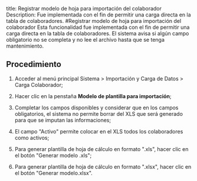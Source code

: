 title: Registrar modelo de hoja para importación del colaborador
Description: Fue implementada con el fin de permitir una carga directa en la tabla de colaboradores.
#Registrar modelo de hoja para importación del colaborador
Esta funcionalidad fue implementada con el fin de permitir una carga directa en la tabla de colaboradores. El sistema avisa si algún campo obligatorio no se completa y no lee el archivo hasta que se tenga mantenimiento.

Procedimiento
-------------

1.  Acceder al menú principal Sistema \> Importación y Carga de Datos \> Carga
    Colaborador;

2.  Hacer clic en la penstaña **Modelo de plantilla para importación**;

3.  Completar los campos disponibles y considerar que en los campos
    obligatorios, el sistema no permite borrar del XLS que será generado para
    que se imputan las informaciones;

4.  El campo "Activo" permite colocar en el XLS todos los colaboradores como
    activos;

5.  Para generar plantilla de hoja de cálculo en formato ".xls", hacer clic en
    el botón "Generar modelo .xls";

6.  Para generar plantilla de hoja de cálculo en formato ".xlsx", hacer clic en
    el botón "Generar modelo.xlsx".
    
<!-- !!! tip "About"

    <b>Product/Version:</b> CITSmart | 8.00 &nbsp;&nbsp;
    <b>Updated:</b>01/28/2019 – Larissa Lourenço

